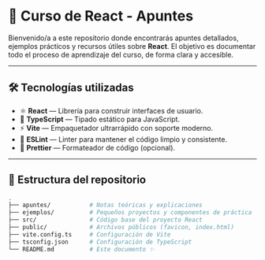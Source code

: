 # 📘 Curso de React - Apuntes

Bienvenido/a a este repositorio donde encontrarás apuntes detallados, ejemplos prácticos y recursos útiles sobre **React**. El objetivo es documentar todo el proceso de aprendizaje del curso, de forma clara y accesible.

---

## 🛠️ Tecnologías utilizadas

- ⚛️ **React** — Librería para construir interfaces de usuario.
- 💙 **TypeScript** — Tipado estático para JavaScript.
- ⚡ **Vite** — Empaquetador ultrarrápido con soporte moderno.
- 📏 **ESLint** — Linter para mantener el código limpio y consistente.
- 🎨 **Prettier** — Formateador de código (opcional).

---

## 📂 Estructura del repositorio

```bash
.
├── apuntes/           # Notas teóricas y explicaciones
├── ejemplos/          # Pequeños proyectos y componentes de práctica
├── src/               # Código base del proyecto React
├── public/            # Archivos públicos (favicon, index.html)
├── vite.config.ts     # Configuración de Vite
├── tsconfig.json      # Configuración de TypeScript
└── README.md          # Este documento ✨
